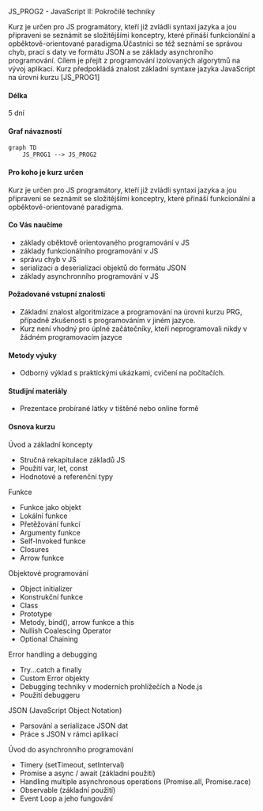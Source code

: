 JS_PROG2 - JavaScript II: Pokročilé techniky

Kurz je určen pro JS programátory, kteří již zvládli syntaxi jazyka a jou připraveni se seznámit se složitějšími konceptry, které přináší funkcionální a opběktově-orientované paradigma.Účastníci se též seznámí se správou chyb, prací s daty ve formátu JSON a se základy asynchroního programování. Cílem je přejít z programování izolovaných algorytmů na vývoj aplikací.
Kurz předpokládá znalost základní syntaxe jazyka JavaScript na úrovni kurzu [JS_PROG1]

#### Délka

5 dní

#### Graf návazností

```mermaid
graph TD
    JS_PROG1 --> JS_PROG2
```

#### Pro koho je kurz určen

Kurz je určen pro JS programátory, kteří již zvládli syntaxi jazyka a jou připraveni se seznámit se složitějšími konceptry, které přináší funkcionální a opběktově-orientované paradigma.

#### Co Vás naučíme

- základy oběktově orientovaného programování v JS
- základy funkcionálního programování v JS
- správu chyb v JS
- serializaci a deserializaci objektů do formátu JSON
- základy asynchronního programování v JS

#### Požadované vstupní znalosti

- Základní znalost algoritmizace a programování na úrovni kurzu PRG, případně zkušenosti s programováním v jiném jazyce.
- Kurz není vhodný pro úplné začátečníky, kteří neprogramovali nikdy v žádném programovacím jazyce

#### Metody výuky

- Odborný výklad s praktickými ukázkami, cvičení na počítačích.

#### Studijní materiály

- Prezentace probírané látky v tištěné nebo online formě

#### Osnova kurzu

Úvod a základní koncepty

- Stručná rekapitulace základů JS
- Použití var, let, const
- Hodnotové a referenční typy

Funkce

- Funkce jako objekt
- Lokální funkce
- Přetěžování funkcí
- Argumenty funkce
- Self-Invoked funkce
- Closures
- Arrow funkce

Objektové programování

- Object initializer
- Konstrukční funkce
- Class
- Prototype
- Metody, bind(), arrow funkce a this
- Nullish Coalescing Operator
- Optional Chaining

Error handling a debugging

- Try...catch a finally
- Custom Error objekty
- Debugging techniky v moderních prohlížečích a Node.js
- Použití debuggeru

JSON (JavaScript Object Notation)

- Parsování a serializace JSON dat
- Práce s JSON v rámci aplikací

Úvod do asynchronního programování

- Timery (setTimeout, setInterval)
- Promise a async / await (základní použití)
- Handling multiple asynchronous operations (Promise.all, Promise.race)
- Observable (základní použití)
- Event Loop a jeho fungování